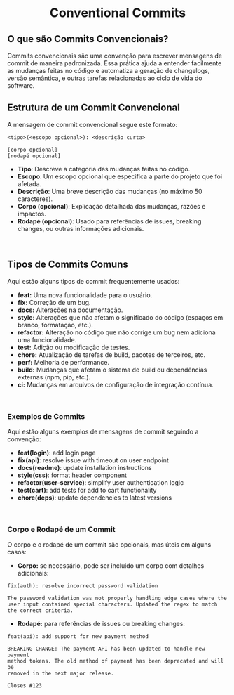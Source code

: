 <div align="center">
  <h1 id="conventional-commits">
    <strong>Conventional Commits</strong>
  </h1> 
</div>

## O que são Commits Convencionais?

Commits convencionais são uma convenção para escrever mensagens de commit de maneira padronizada. Essa prática ajuda a entender facilmente as mudanças feitas no código e automatiza a geração de changelogs, versão semântica, e outras tarefas relacionadas ao ciclo de vida do software.
<br>

## Estrutura de um Commit Convencional

A mensagem de commit convencional segue este formato:

```plaintext
<tipo>(<escopo opcional>): <descrição curta>

[corpo opcional]
[rodapé opcional]
```

- **Tipo**: Descreve a categoria das mudanças feitas no código.
- **Escopo**: Um escopo opcional que especifica a parte do projeto que foi afetada.
- **Descrição**: Uma breve descrição das mudanças (no máximo 50 caracteres).
- **Corpo (opcional)**: Explicação detalhada das mudanças, razões e impactos.
- **Rodapé (opcional)**: Usado para referências de issues, breaking changes, ou outras informações adicionais.
<br>

## Tipos de Commits Comuns

Aqui estão alguns tipos de commit frequentemente usados:

- **feat:** Uma nova funcionalidade para o usuário.
- **fix:** Correção de um bug.
- **docs:** Alterações na documentação.
- **style:** Alterações que não afetam o significado do código (espaços em branco, formatação, etc.).
- **refactor:** Alteração no código que não corrige um bug nem adiciona uma funcionalidade.
- **test:** Adição ou modificação de testes.
- **chore:** Atualização de tarefas de build, pacotes de terceiros, etc.
- **perf:** Melhoria de performance.
- **build:** Mudanças que afetam o sistema de build ou dependências externas (npm, pip, etc.).
- **ci:** Mudanças em arquivos de configuração de integração contínua.
<br>

### Exemplos de Commits
Aqui estão alguns exemplos de mensagens de commit seguindo a convenção:

- **feat(login)**: add login page
- **fix(api)**: resolve issue with timeout on user endpoint
- **docs(readme)**: update installation instructions
- **style(css)**: format header component
- **refactor(user-service)**: simplify user authentication logic
- **test(cart)**: add tests for add to cart functionality
- **chore(deps)**: update dependencies to latest versions
<br>

### Corpo e Rodapé de um Commit
O corpo e o rodapé de um commit são opcionais, mas úteis em alguns casos:

- **Corpo:** se necessário, pode ser incluido um corpo com detalhes adicionais:

```plaintext
fix(auth): resolve incorrect password validation

The password validation was not properly handling edge cases where the
user input contained special characters. Updated the regex to match
the correct criteria.
```

- **Rodapé:** para referências de issues ou breaking changes:

```plaintext
feat(api): add support for new payment method

BREAKING CHANGE: The payment API has been updated to handle new payment
method tokens. The old method of payment has been deprecated and will be
removed in the next major release.

Closes #123
```